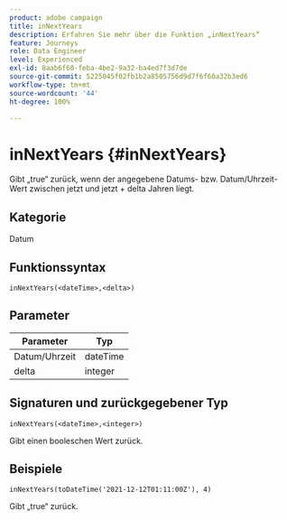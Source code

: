 ```yaml
---
product: adobe campaign
title: inNextYears
description: Erfahren Sie mehr über die Funktion „inNextYears“
feature: Journeys
role: Data Engineer
level: Experienced
exl-id: 8aab6f60-feba-4be2-9a32-ba4ed7f3d7de
source-git-commit: 5225045f02fb1b2a8505756d9d7f6f60a32b3ed6
workflow-type: tm+mt
source-wordcount: '44'
ht-degree: 100%

---
```


# inNextYears {#inNextYears}

Gibt „true“ zurück, wenn der angegebene Datums- bzw. Datum/Uhrzeit-Wert zwischen jetzt und jetzt + delta Jahren liegt.

## Kategorie

Datum

## Funktionssyntax

`inNextYears(<dateTime>,<delta>)`

## Parameter

| Parameter | Typ |
|-----------|------------------|
| Datum/Uhrzeit | dateTime |
| delta | integer |

## Signaturen und zurückgegebener Typ

`inNextYears(<dateTime>,<integer>)`

Gibt einen booleschen Wert zurück.

## Beispiele

`inNextYears(toDateTime('2021-12-12T01:11:00Z'), 4)`

Gibt „true“ zurück.
